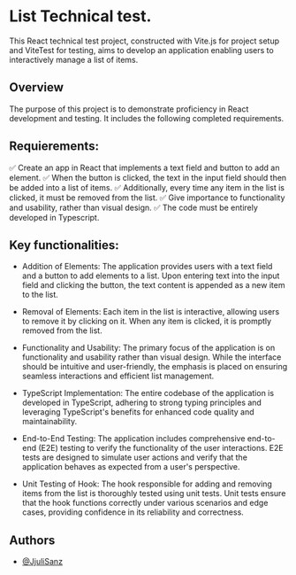 # List Technical test.

This React technical test project, constructed with Vite.js for project setup and ViteTest for testing, aims to develop an application enabling users to interactively manage a list of items. 


## Overview

The purpose of this project is to demonstrate proficiency in React development and testing. It includes the following completed requirements.


## Requierements:

✅ Create an app in React that implements a text field and button to add an element.
✅ When the button is clicked, the text in the input field should then be added into a list of items.
✅ Additionally, every time any item in the list is clicked, it must be removed from the list.
✅ Give importance to functionality and usability, rather than visual design.
✅ The code must be entirely developed in Typescript.


## Key functionalities:

- Addition of Elements: The application provides users with a text field and a button to add elements to a list. Upon entering text into the input field and clicking the button, the text content is appended as a new item to the list.

- Removal of Elements: Each item in the list is interactive, allowing users to remove it by clicking on it. When any item is clicked, it is promptly removed from the list.

- Functionality and Usability: The primary focus of the application is on functionality and usability rather than visual design. While the interface should be intuitive and user-friendly, the emphasis is placed on ensuring seamless interactions and efficient list management.

- TypeScript Implementation: The entire codebase of the application is developed in TypeScript, adhering to strong typing principles and leveraging TypeScript's benefits for enhanced code quality and maintainability.

- End-to-End Testing: The application includes comprehensive end-to-end (E2E) testing to verify the functionality of the user interactions. E2E tests are designed to simulate user actions and verify that the application behaves as expected from a user's perspective.

- Unit Testing of Hook: The hook responsible for adding and removing items from the list is thoroughly tested using unit tests. Unit tests ensure that the hook functions correctly under various scenarios and edge cases, providing confidence in its reliability and correctness.


## Authors

- [@JjuliSanz ](https://github.com/JjuliSanz)

